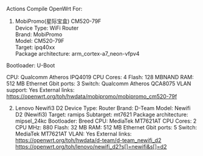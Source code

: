 Actions Compile OpenWrt For:  

1. MobiPromo(星际宝盒) CM520-79F  
   Device Type: WiFi Router  
   Brand: MobiPromo  
   Model: CM520-79F  
   Target: ipq40xx  
   Package architecture: arm_cortex-a7_neon-vfpv4  


Bootloader: U-Boot

CPU: Qualcomm Atheros IPQ4019
CPU Cores: 4
Flash: 128 MBNAND
RAM: 512 MB
Ethernet Gbit ports: 3
Switch: Qualcomm Atheros QCA8075
VLAN support: Yes
External links:
https://openwrt.org/toh/hwdata/mobipromo/mobipromo_cm520-79f

2. Lenovo Newifi3 D2
   Device Type: Router
   Brand: D-Team
   Model: Newifi D2 (Newifi3)
   Target: ramips
   Subtarget: mt7621
   Package architecture: mipsel_24kc
   Bootloader: Breed
   CPU: MediaTek MT7621AT
   CPU Cores: 2
   CPU MHz: 880
   Flash: 32 MB
   RAM: 512 MB
   Ethernet Gbit ports: 5
   Switch: MediaTek MT7621AT
   VLAN: Yes
   External links:
   https://openwrt.org/toh/hwdata/d-team/d-team_newifi_d2
   https://openwrt.org/toh/lenovo/newifi_d2?s[]=newifi&s[]=d2

